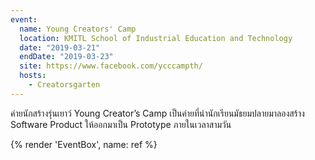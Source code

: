 ```yaml
---
event:
  name: Young Creators' Camp
  location: KMITL School of Industrial Education and Technology
  date: "2019-03-21"
  endDate: "2019-03-23"
  site: https://www.facebook.com/ycccampth/
  hosts:
    - Creatorsgarten
---
```


ค่ายนักสร้างรุ่นเยาว์ Young Creator’s Camp เป็นค่ายที่นำนักเรียนมัธยมปลายมาลองสร้าง Software Product ให้ออกมาเป็น Prototype ภายในเวลาสามวัน

{% render 'EventBox', name: ref %}